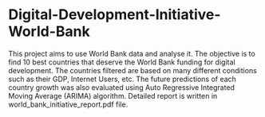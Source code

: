 # Digital-Development-Initiative-World-Bank
This project aims to use World Bank data and analyse it.
The objective is to find 10 best countries that deserve the World Bank funding for digital development.
The countries filtered are based on many different conditions such as their GDP, Internet Users, etc.
The future predictions of each country growth was also evaluated using Auto Regressive Integrated Moving Average (ARIMA) algorithm.
Detailed report is written in world_bank_initiative_report.pdf file.
